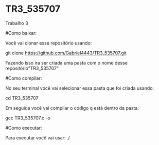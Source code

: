 # TR3_535707
Trabalho 3

#Como baixar:

Você vai clonar esse repositório usando:

git clone https://github.com/Gabriel4443/TR3_535707.git

Fazendo isso ira ser criada uma pasta com o nome desse repositório"TR3_535707"

#Como compilar:

No seu terminal você vai selecionar essa pasta que foi criada usando:

cd TR3_535707

Em seguida você vai compilar o código q está dentro da pasta:

gcc TR3_535707.c -o <Nome para o arquivo compilado>

#Como executar:

Para executar você vai usar:
./<Nome para o arquivo compilado>

